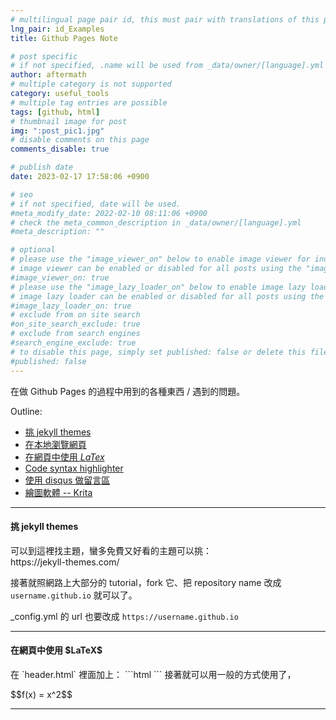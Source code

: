 ```yaml
---
# multilingual page pair id, this must pair with translations of this page. (This name must be unique)
lng_pair: id_Examples
title: Github Pages Note

# post specific
# if not specified, .name will be used from _data/owner/[language].yml
author: aftermath
# multiple category is not supported
category: useful_tools
# multiple tag entries are possible
tags: [github, html]
# thumbnail image for post
img: ":post_pic1.jpg"
# disable comments on this page
comments_disable: true

# publish date
date: 2023-02-17 17:58:06 +0900

# seo
# if not specified, date will be used.
#meta_modify_date: 2022-02-10 08:11:06 +0900
# check the meta_common_description in _data/owner/[language].yml
#meta_description: ""

# optional
# please use the "image_viewer_on" below to enable image viewer for individual pages or posts (_posts/ or [language]/_posts folders).
# image viewer can be enabled or disabled for all posts using the "image_viewer_posts: true" setting in _data/conf/main.yml.
#image_viewer_on: true
# please use the "image_lazy_loader_on" below to enable image lazy loader for individual pages or posts (_posts/ or [language]/_posts folders).
# image lazy loader can be enabled or disabled for all posts using the "image_lazy_loader_posts: true" setting in _data/conf/main.yml.
#image_lazy_loader_on: true
# exclude from on site search
#on_site_search_exclude: true
# exclude from search engines
#search_engine_exclude: true
# to disable this page, simply set published: false or delete this file
#published: false
---
```


<!-- outline-start -->
在做 Github Pages 的過程中用到的各種東西 / 遇到的問題。
<!-- outline-end -->

Outline:
- [挑 jekyll themes](#jekyll-themes)
- [在本地瀏覽網頁](#local-preview)
- [在網頁中使用 $LaTex$](#latex-use)
- [Code syntax highlighter](#code-highlight)
- [使用 disqus 做留言區](#disqus-comment)
- [繪圖軟體 -- Krita](#krita-use)

<hr>

<h4 id="jekyll-themes">挑 jekyll themes</h4>
可以到這裡找主題，蠻多免費又好看的主題可以挑：<br>
https://jekyll-themes.com/

接著就照網路上大部分的 tutorial，fork 它、把 repository name 改成 `username.github.io` 就可以了。

\_config.yml 的 url 也要改成 `https://username.github.io`
<hr>

<h4 id="latex-use">在網頁中使用 $LaTeX$</h4>
在 `header.html` 裡面加上：
```html
<script id="MathJax-script" defer src="https://cdn.jsdelivr.net/npm/mathjax@3/es5/tex-chtml.js"></script>
<script>
    MathJax = {
      tex: {
        inlineMath: [['$', '$'], ['\\(', '\\)']]
      }
    };
</script>
```
接著就可以用一般的方式使用了，
<p>$$f(x) = x^2$$</p>

<hr>

